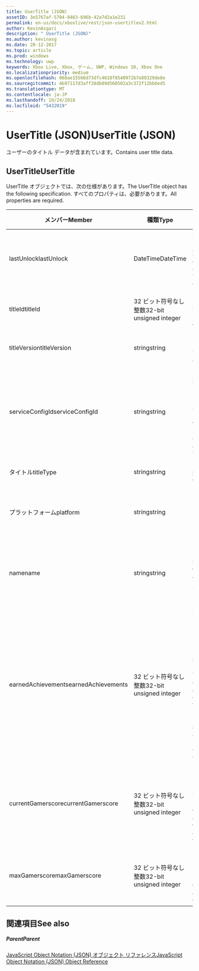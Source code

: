 ```yaml
---
title: UserTitle (JSON)
assetID: 3e5767af-5704-8463-696b-42a7d2a1e231
permalink: en-us/docs/xboxlive/rest/json-usertitlev2.html
author: KevinAsgari
description: " UserTitle (JSON)"
ms.author: kevinasg
ms.date: 20-12-2017
ms.topic: article
ms.prod: windows
ms.technology: uwp
keywords: Xbox Live, Xbox, ゲーム, UWP, Windows 10, Xbox One
ms.localizationpriority: medium
ms.openlocfilehash: 068ae15566d73dfc4610f8540972b7e80329de8e
ms.sourcegitcommit: 4b97117d3aff38db89d560502a3c372f12bb6ed5
ms.translationtype: MT
ms.contentlocale: ja-JP
ms.lasthandoff: 10/24/2018
ms.locfileid: "5432019"
---
```

# <a name="usertitle-json"></a><span data-ttu-id="b6671-104">UserTitle (JSON)</span><span class="sxs-lookup"><span data-stu-id="b6671-104">UserTitle (JSON)</span></span>
<span data-ttu-id="b6671-105">ユーザーのタイトル データが含まれています。</span><span class="sxs-lookup"><span data-stu-id="b6671-105">Contains user title data.</span></span> 
<a id="ID4EN"></a>

 
## <a name="usertitle"></a><span data-ttu-id="b6671-106">UserTitle</span><span class="sxs-lookup"><span data-stu-id="b6671-106">UserTitle</span></span>
 
<span data-ttu-id="b6671-107">UserTitle オブジェクトでは、次の仕様があります。</span><span class="sxs-lookup"><span data-stu-id="b6671-107">The UserTitle object has the following specification.</span></span> <span data-ttu-id="b6671-108">すべてのプロパティは、必要があります。</span><span class="sxs-lookup"><span data-stu-id="b6671-108">All properties are required.</span></span>
 
| <span data-ttu-id="b6671-109">メンバー</span><span class="sxs-lookup"><span data-stu-id="b6671-109">Member</span></span>| <span data-ttu-id="b6671-110">種類</span><span class="sxs-lookup"><span data-stu-id="b6671-110">Type</span></span>| <span data-ttu-id="b6671-111">説明</span><span class="sxs-lookup"><span data-stu-id="b6671-111">Description</span></span>| 
| --- | --- | --- | 
| <span data-ttu-id="b6671-112">lastUnlock</span><span class="sxs-lookup"><span data-stu-id="b6671-112">lastUnlock</span></span>| <span data-ttu-id="b6671-113">DateTime</span><span class="sxs-lookup"><span data-stu-id="b6671-113">DateTime</span></span>| <span data-ttu-id="b6671-114">実績を獲得した最後の時刻。</span><span class="sxs-lookup"><span data-stu-id="b6671-114">The time an achievement was last earned.</span></span>| 
| <span data-ttu-id="b6671-115">titleId</span><span class="sxs-lookup"><span data-stu-id="b6671-115">titleId</span></span>| <span data-ttu-id="b6671-116">32 ビット符号なし整数</span><span class="sxs-lookup"><span data-stu-id="b6671-116">32-bit unsigned integer</span></span>| <span data-ttu-id="b6671-117">タイトルの一意の識別子。</span><span class="sxs-lookup"><span data-stu-id="b6671-117">The unique identifier for the title.</span></span>| 
| <span data-ttu-id="b6671-118">titleVersion</span><span class="sxs-lookup"><span data-stu-id="b6671-118">titleVersion</span></span>| <span data-ttu-id="b6671-119">string</span><span class="sxs-lookup"><span data-stu-id="b6671-119">string</span></span>| <span data-ttu-id="b6671-120">タイトルのバージョン。</span><span class="sxs-lookup"><span data-stu-id="b6671-120">The version of the title.</span></span>| 
| <span data-ttu-id="b6671-121">serviceConfigId</span><span class="sxs-lookup"><span data-stu-id="b6671-121">serviceConfigId</span></span>| <span data-ttu-id="b6671-122">string</span><span class="sxs-lookup"><span data-stu-id="b6671-122">string</span></span>| <span data-ttu-id="b6671-123">タイトルに関連付けられているプライマリ サービス構成のセットの ID です。</span><span class="sxs-lookup"><span data-stu-id="b6671-123">ID of the primary service config set associated with the title.</span></span>| 
| <span data-ttu-id="b6671-124">タイトル</span><span class="sxs-lookup"><span data-stu-id="b6671-124">titleType</span></span>| <span data-ttu-id="b6671-125">string</span><span class="sxs-lookup"><span data-stu-id="b6671-125">string</span></span>| <span data-ttu-id="b6671-126">タイトルの種類。</span><span class="sxs-lookup"><span data-stu-id="b6671-126">The title type.</span></span>| 
| <span data-ttu-id="b6671-127">プラットフォーム</span><span class="sxs-lookup"><span data-stu-id="b6671-127">platform</span></span>| <span data-ttu-id="b6671-128">string</span><span class="sxs-lookup"><span data-stu-id="b6671-128">string</span></span>| <span data-ttu-id="b6671-129">サポートされているプラットフォームです。</span><span class="sxs-lookup"><span data-stu-id="b6671-129">The supported platform.</span></span>| 
| <span data-ttu-id="b6671-130">name</span><span class="sxs-lookup"><span data-stu-id="b6671-130">name</span></span>| <span data-ttu-id="b6671-131">string</span><span class="sxs-lookup"><span data-stu-id="b6671-131">string</span></span>| <span data-ttu-id="b6671-132">このタイトルのテキストの名前。</span><span class="sxs-lookup"><span data-stu-id="b6671-132">The text name of this title.</span></span> <span data-ttu-id="b6671-133">最大長 22 です。</span><span class="sxs-lookup"><span data-stu-id="b6671-133">Maximum length 22.</span></span>| 
| <span data-ttu-id="b6671-134">earnedAchievements</span><span class="sxs-lookup"><span data-stu-id="b6671-134">earnedAchievements</span></span>| <span data-ttu-id="b6671-135">32 ビット符号なし整数</span><span class="sxs-lookup"><span data-stu-id="b6671-135">32-bit unsigned integer</span></span>| <span data-ttu-id="b6671-136">実績の数は、ロック解除した実績を含む、タイトルの獲得し、課題が正常に完了します。</span><span class="sxs-lookup"><span data-stu-id="b6671-136">The number of achievements earned for the title, including unlocked achievements and successfully completed challenges.</span></span>| 
| <span data-ttu-id="b6671-137">currentGamerscore</span><span class="sxs-lookup"><span data-stu-id="b6671-137">currentGamerscore</span></span>| <span data-ttu-id="b6671-138">32 ビット符号なし整数</span><span class="sxs-lookup"><span data-stu-id="b6671-138">32-bit unsigned integer</span></span>| <span data-ttu-id="b6671-139">このユーザーがこのタイトルでの原因の合計ゲーマー スコア。</span><span class="sxs-lookup"><span data-stu-id="b6671-139">The total gamerscore this user has earned in this title.</span></span>| 
| <span data-ttu-id="b6671-140">maxGamerscore</span><span class="sxs-lookup"><span data-stu-id="b6671-140">maxGamerscore</span></span>| <span data-ttu-id="b6671-141">32 ビット符号なし整数</span><span class="sxs-lookup"><span data-stu-id="b6671-141">32-bit unsigned integer</span></span>| <span data-ttu-id="b6671-142">このタイトルの合計の可能なゲーマー スコア。</span><span class="sxs-lookup"><span data-stu-id="b6671-142">The total possible gamerscore for this title.</span></span>| 
  
<a id="ID4EFE"></a>

 
## <a name="see-also"></a><span data-ttu-id="b6671-143">関連項目</span><span class="sxs-lookup"><span data-stu-id="b6671-143">See also</span></span>
 
<a id="ID4EHE"></a>

 
##### <a name="parent"></a><span data-ttu-id="b6671-144">Parent</span><span class="sxs-lookup"><span data-stu-id="b6671-144">Parent</span></span> 

[<span data-ttu-id="b6671-145">JavaScript Object Notation (JSON) オブジェクト リファレンス</span><span class="sxs-lookup"><span data-stu-id="b6671-145">JavaScript Object Notation (JSON) Object Reference</span></span>](atoc-xboxlivews-reference-json.md)

   